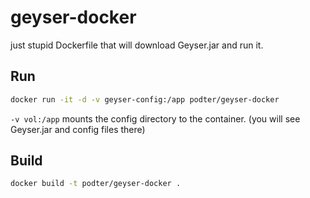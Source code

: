 # geyser-docker
just stupid Dockerfile that will download Geyser.jar and run it.

## Run
```bash
docker run -it -d -v geyser-config:/app podter/geyser-docker
```

`-v vol:/app` mounts the config directory to the container. (you will see Geyser.jar and config files there)

## Build
```bash
docker build -t podter/geyser-docker .
```
